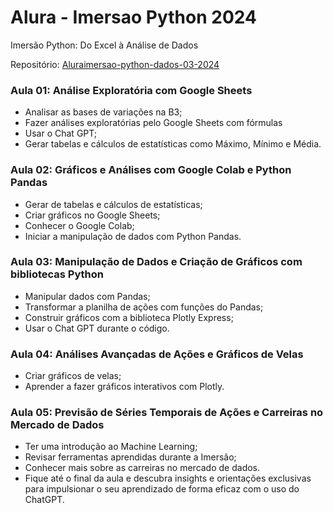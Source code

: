 # Alura - Imersao Python 2024
 Imersão Python: Do Excel à Análise de Dados

Repositório: [Aluraimersao-python-dados-03-2024](https://github.com/alura-cursos/imersao-python-dados-03-2024)

### Aula 01: Análise Exploratória com Google Sheets
- Analisar as bases de variações na B3;
- Fazer análises exploratórias pelo Google Sheets com fórmulas
- Usar o Chat GPT;
- Gerar tabelas e cálculos de estatísticas como Máximo, Mínimo e Média.

### Aula 02: Gráficos e Análises com Google Colab e Python Pandas
- Gerar de tabelas e cálculos de estatísticas;
- Criar gráficos no Google Sheets;
- Conhecer o Google Colab;
- Iniciar a manipulação de dados com Python Pandas.

### Aula 03: Manipulação de Dados e Criação de Gráficos com bibliotecas Python
- Manipular dados com Pandas;
- Transformar a planilha de ações com funções do Pandas;
- Construir gráficos com a biblioteca Plotly Express;
- Usar o Chat GPT durante o código.

### Aula 04: Análises Avançadas de Ações e Gráficos de Velas
- Criar gráficos de velas;
- Aprender a fazer gráficos interativos com Plotly.

### Aula 05: Previsão de Séries Temporais de Ações e Carreiras no Mercado de Dados
- Ter uma introdução ao Machine Learning;
- Revisar ferramentas aprendidas durante a Imersão;
- Conhecer mais sobre as carreiras no mercado de dados.
- Fique até o final da aula e descubra insights e orientações exclusivas para impulsionar o seu aprendizado de forma eficaz com o uso do ChatGPT.